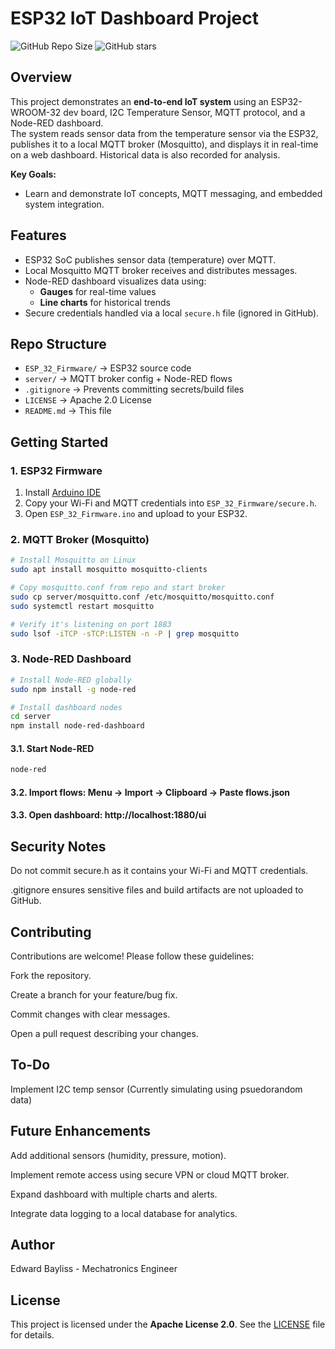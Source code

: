
# ESP32 IoT Dashboard Project

![GitHub Repo Size](https://img.shields.io/github/repo-size/ENBayliss44/ESP32-IoT-MQTT-Dashboard)
![GitHub stars](https://img.shields.io/github/stars/ENBayliss44/ESP32-IoT-MQTT-Dashboard?style=social)

## Overview

This project demonstrates an **end-to-end IoT system** using an ESP32-WROOM-32 dev board, I2C Temperature Sensor, MQTT protocol, and a Node-RED dashboard.  
The system reads sensor data from the temperature sensor via the ESP32, publishes it to a local MQTT broker (Mosquitto), and displays it in real-time on a web dashboard. Historical data is also recorded for analysis.

**Key Goals:**
- Learn and demonstrate IoT concepts, MQTT messaging, and embedded system integration.

## Features

- ESP32 SoC publishes sensor data (temperature) over MQTT.
- Local Mosquitto MQTT broker receives and distributes messages.
- Node-RED dashboard visualizes data using:
  - **Gauges** for real-time values
  - **Line charts** for historical trends
- Secure credentials handled via a local `secure.h` file (ignored in GitHub).

## Repo Structure
- `ESP_32_Firmware/` -> ESP32 source code
- `server/` -> MQTT broker config + Node-RED flows
- `.gitignore` -> Prevents committing secrets/build files
- `LICENSE` -> Apache 2.0 License
- `README.md` -> This file

## Getting Started

### 1. ESP32 Firmware

1. Install [Arduino IDE](https://www.arduino.cc/en/software)
2. Copy your Wi-Fi and MQTT credentials into `ESP_32_Firmware/secure.h`.  
3. Open `ESP_32_Firmware.ino` and upload to your ESP32.  

### 2. MQTT Broker (Mosquitto)

```bash
# Install Mosquitto on Linux
sudo apt install mosquitto mosquitto-clients

# Copy mosquitto.conf from repo and start broker
sudo cp server/mosquitto.conf /etc/mosquitto/mosquitto.conf
sudo systemctl restart mosquitto

# Verify it's listening on port 1883
sudo lsof -iTCP -sTCP:LISTEN -n -P | grep mosquitto
```

### 3. Node-RED Dashboard

```bash
# Install Node-RED globally
sudo npm install -g node-red

# Install dashboard nodes
cd server
npm install node-red-dashboard
```

#### 3.1. Start Node-RED
```bash
node-red
```

#### 3.2. Import flows: Menu -> Import -> Clipboard -> Paste flows.json

#### 3.3. Open dashboard: http://localhost:1880/ui

## Security Notes

Do not commit secure.h as it contains your Wi-Fi and MQTT credentials.

.gitignore ensures sensitive files and build artifacts are not uploaded to GitHub.

## Contributing
Contributions are welcome! Please follow these guidelines:

Fork the repository.

Create a branch for your feature/bug fix.

Commit changes with clear messages.

Open a pull request describing your changes.

## To-Do

Implement I2C temp sensor (Currently simulating using psuedorandom data)

## Future Enhancements

Add additional sensors (humidity, pressure, motion).

Implement remote access using secure VPN or cloud MQTT broker.

Expand dashboard with multiple charts and alerts.

Integrate data logging to a local database for analytics.

## Author

Edward Bayliss - Mechatronics Engineer

## License

This project is licensed under the **Apache License 2.0**. See the [LICENSE](LICENSE) file for details.

